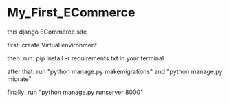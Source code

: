 # My_First_ECommerce

this django ECommerce site

first: create Virtual environment

then: run: pip install -r requirements.txt in your terminal

after that: run "python manage.py makemigrations" and "python manage.py migrate"

finally: run "python manage.py runserver 8000"
